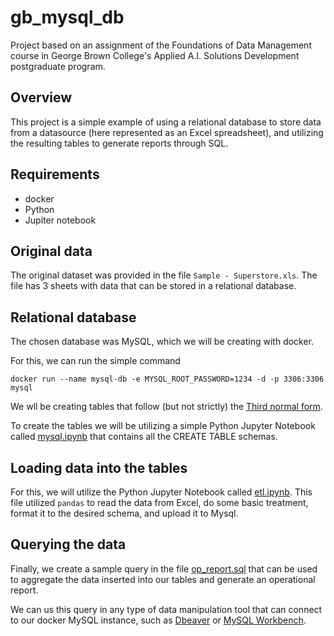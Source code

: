 # gb_mysql_db
Project based on an assignment of the Foundations of Data Management course in George Brown College's  Applied A.I. Solutions Development postgraduate program.

## Overview
This project is a simple example of using a relational database to store data from a datasource (here represented as an Excel spreadsheet), and utilizing the resulting tables to generate reports through SQL.

## Requirements
- docker
- Python
- Jupiter notebook

## Original data
The original dataset was provided in the file `Sample - Superstore.xls`. The file has 3 sheets with data that can be stored in a relational database.

## Relational database
The chosen database was MySQL, which we will be creating with docker.

For this, we can run the simple command

    docker run --name mysql-db -e MYSQL_ROOT_PASSWORD=1234 -d -p 3306:3306 mysql

We wll be creating tables that follow (but not strictly) the [Third normal form](https://en.wikipedia.org/wiki/Third_normal_form).

To create the tables we will be utilizing a simple Python Jupyter Notebook called [mysql.ipynb](https://github.com/GabsAki/gb_mysql_db/blob/main/mysql.ipynb) that contains all the CREATE TABLE schemas.

## Loading data into the tables
For this, we will utilize the Python Jupyter Notebook called [etl.ipynb](https://github.com/GabsAki/gb_mysql_db/blob/main/etl.ipynb). This file utilized `pandas` to read the data from Excel, do some basic treatment, format it to the desired schema, and upload it to Mysql.

## Querying the data
Finally, we create a sample query in the file [op_report.sql](https://github.com/GabsAki/gb_mysql_db/blob/main/op_report.sql) that can be used to aggregate the data inserted into our tables and generate an operational report.

We can us this query in any type of data manipulation tool that can connect to our docker MySQL instance, such as [Dbeaver](https://dbeaver.io/) or [MySQL Workbench](https://www.mysql.com/products/workbench/).
